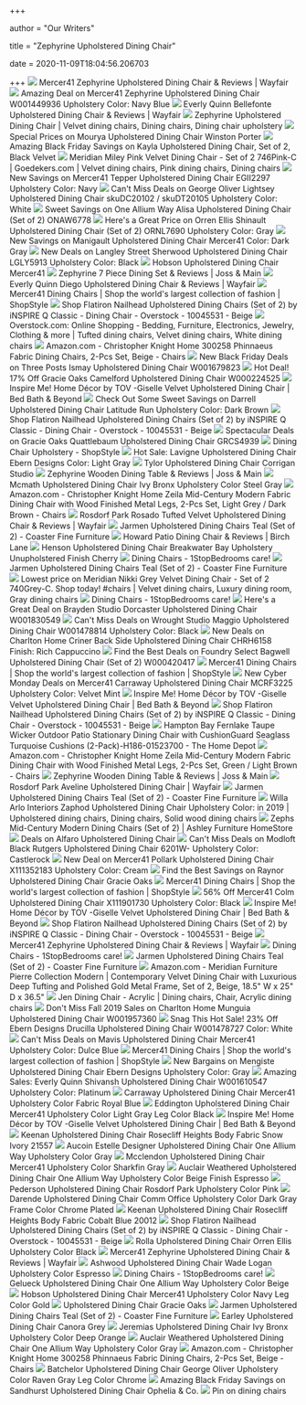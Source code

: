 +++
        
author = "Our Writers"
        
title = "Zephyrine Upholstered Dining Chair"
        
date = 2020-11-09T18:04:56.206703
        
+++
[ ![](https://secure.img1-fg.wfcdn.com/im/45292849/resize-h800-w800%5Ecompr-r85/6927/69279221/Zephyrine+Upholstered+Dining+Chair.jpg)](https://secure.img1-fg.wfcdn.com/im/45292849/resize-h800-w800%5Ecompr-r85/6927/69279221/Zephyrine+Upholstered+Dining+Chair.jpg) Mercer41 Zephyrine Upholstered Dining Chair & Reviews | Wayfair
[ ![](https://images.prod.meredith.com/product/ef9607a05eca27847c61487727bb9aff/1549766561429/l/mercer41-zephyrine-upholstered-dining-chair-w001449936-upholstery-color-navy-blue)](https://images.prod.meredith.com/product/ef9607a05eca27847c61487727bb9aff/1549766561429/l/mercer41-zephyrine-upholstered-dining-chair-w001449936-upholstery-color-navy-blue) Amazing Deal on Mercer41 Zephyrine Upholstered Dining Chair W001449936  Upholstery Color: Navy Blue
[ ![](https://secure.img1-fg.wfcdn.com/im/09835251/resize-h800-w800%5Ecompr-r85/1174/117414538/Bellefonte+Upholstered+Dining+Chair.jpg)](https://secure.img1-fg.wfcdn.com/im/09835251/resize-h800-w800%5Ecompr-r85/1174/117414538/Bellefonte+Upholstered+Dining+Chair.jpg) Everly Quinn Bellefonte Upholstered Dining Chair & Reviews | Wayfair
[ ![](https://i.pinimg.com/474x/61/57/d7/6157d7aed9c45efd4d53965852ef0998.jpg)](https://i.pinimg.com/474x/61/57/d7/6157d7aed9c45efd4d53965852ef0998.jpg) Zephyrine Upholstered Dining Chair | Velvet dining chairs, Dining chairs, Dining  chair upholstery
[ ![](https://images.prod.meredith.com/product/247cf0b030149d13a64b464d15962749/1573812096346/l/mourya-upholstered-dining-chair-winston-porter)](https://images.prod.meredith.com/product/247cf0b030149d13a64b464d15962749/1573812096346/l/mourya-upholstered-dining-chair-winston-porter) Special Prices on Mourya Upholstered Dining Chair Winston Porter
[ ![](https://images.prod.meredith.com/product/dff1bead119a1854f6fd43cb52fda887/1565172126663/l/kayla-upholstered-dining-chair-set-of-2-black-velvet)](https://images.prod.meredith.com/product/dff1bead119a1854f6fd43cb52fda887/1565172126663/l/kayla-upholstered-dining-chair-set-of-2-black-velvet) Amazing Black Friday Savings on Kayla Upholstered Dining Chair, Set of 2,  Black Velvet
[ ![](https://i.pinimg.com/originals/cf/39/e9/cf39e95130db548dbec79eae0c41059c.jpg)](https://i.pinimg.com/originals/cf/39/e9/cf39e95130db548dbec79eae0c41059c.jpg) Meridian Miley Pink Velvet Dining Chair - Set of 2 746Pink-C |  Goedekers.com | Velvet dining chairs, Pink dining chairs, Dining chairs
[ ![](https://images.prod.meredith.com/product/65d8dae85f555a5fb463d92a7d99094b/1555105514542/l/mercer41-pine-upholstered-dining-chair-bi215556-color-navy)](https://images.prod.meredith.com/product/65d8dae85f555a5fb463d92a7d99094b/1555105514542/l/mercer41-pine-upholstered-dining-chair-bi215556-color-navy) New Savings on Mercer41 Tepper Upholstered Dining Chair EGII2297 Upholstery  Color: Navy
[ ![](https://images.prod.meredith.com/product/7679312552bf8b73244d765d89306a11/1564696855680/l/george-oliver-lightsey-upholstered-dining-chair-set-of-2-skudc20102-skudt20105-upholstery-color-white)](https://images.prod.meredith.com/product/7679312552bf8b73244d765d89306a11/1564696855680/l/george-oliver-lightsey-upholstered-dining-chair-set-of-2-skudc20102-skudt20105-upholstery-color-white) Can't Miss Deals on George Oliver Lightsey Upholstered Dining Chair  skuDC20102 / skuDT20105 Upholstery Color: White
[ ![](https://images.prod.meredith.com/product/58e2a2d79ac905ddbae4451e32177a74/1569448826400/l/one-allium-way-alisa-upholstered-dining-chair-set-of-2-onaw6778)](https://images.prod.meredith.com/product/58e2a2d79ac905ddbae4451e32177a74/1569448826400/l/one-allium-way-alisa-upholstered-dining-chair-set-of-2-onaw6778) Sweet Savings on One Allium Way Alisa Upholstered Dining Chair (Set of 2)  ONAW6778
[ ![](https://images.prod.meredith.com/product/f2c12b90b3e5896723fcf094578d05ac/1520917081865/l/orren-ellis-shinault-upholstered-dining-chair-set-of-2-ornl7690-upholstery-gray)](https://images.prod.meredith.com/product/f2c12b90b3e5896723fcf094578d05ac/1520917081865/l/orren-ellis-shinault-upholstered-dining-chair-set-of-2-ornl7690-upholstery-gray) Here's a Great Price on Orren Ellis Shinault Upholstered Dining Chair (Set  of 2) ORNL7690 Upholstery Color: Gray
[ ![](https://images.prod.meredith.com/product/f0fd0f45d9d584ea063b1bdb0d4bea1b/1567056395209/l/manigault-upholstered-dining-chair-mercer41-color-dark-gray)](https://images.prod.meredith.com/product/f0fd0f45d9d584ea063b1bdb0d4bea1b/1567056395209/l/manigault-upholstered-dining-chair-mercer41-color-dark-gray) New Savings on Manigault Upholstered Dining Chair Mercer41 Color: Dark Gray
[ ![](https://images.prod.meredith.com/product/a3942072df9e97bb3d4f4b8c86900c12/1550525852409/l/langley-street-sherwood-upholstered-dining-chair-lgly5913-color-black)](https://images.prod.meredith.com/product/a3942072df9e97bb3d4f4b8c86900c12/1550525852409/l/langley-street-sherwood-upholstered-dining-chair-lgly5913-color-black) New Deals on Langley Street Sherwood Upholstered Dining Chair LGLY5913  Upholstery Color: Black
[ ![](https://secure.img1-fg.wfcdn.com/im/71186595/resize-h400-w400%5Ecompr-r85/5509/55097945/.jpg)](https://secure.img1-fg.wfcdn.com/im/71186595/resize-h400-w400%5Ecompr-r85/5509/55097945/.jpg) Hobson Upholstered Dining Chair Mercer41
[ ![](https://secure.img1-fg.wfcdn.com/im/89452411/compr-r85/8587/85877358/zephyrine-7-piece-dining-set.jpg)](https://secure.img1-fg.wfcdn.com/im/89452411/compr-r85/8587/85877358/zephyrine-7-piece-dining-set.jpg) Zephyrine 7 Piece Dining Set & Reviews | Joss & Main
[ ![](https://secure.img1-fg.wfcdn.com/im/40117037/compr-r85/4651/46512937/diego-upholstered-dining-chair.jpg)](https://secure.img1-fg.wfcdn.com/im/40117037/compr-r85/4651/46512937/diego-upholstered-dining-chair.jpg) Everly Quinn Diego Upholstered Dining Chair & Reviews | Wayfair
[ ![](https://img.shopstyle-cdn.com/sim/34/66/3466775508c28918cac8062a6457129e_xlarge/harvard-performance-upholstered-dining-chair-mercer41-upholstery-color-gray.jpg)](https://img.shopstyle-cdn.com/sim/34/66/3466775508c28918cac8062a6457129e_xlarge/harvard-performance-upholstered-dining-chair-mercer41-upholstery-color-gray.jpg) Mercer41 Dining Chairs | Shop the world's largest collection of fashion |  ShopStyle
[ ![](https://ak1.ostkcdn.com/images/products/10045531/Flatiron-Nailhead-Upholstered-Dining-Chairs-Set-of-2-by-iNSPIRE-Q-Classic-51baf8c9-8796-4880-80f2-1a8659ca5b75_600.jpg?impolicy=medium)](https://ak1.ostkcdn.com/images/products/10045531/Flatiron-Nailhead-Upholstered-Dining-Chairs-Set-of-2-by-iNSPIRE-Q-Classic-51baf8c9-8796-4880-80f2-1a8659ca5b75_600.jpg?impolicy=medium) Shop Flatiron Nailhead Upholstered Dining Chairs (Set of 2) by iNSPIRE Q  Classic - Dining Chair - Overstock - 10045531 - Beige
[ ![](https://i.pinimg.com/736x/66/e0/17/66e01710c3b12f7000e405c1564506f9.jpg)](https://i.pinimg.com/736x/66/e0/17/66e01710c3b12f7000e405c1564506f9.jpg) Overstock.com: Online Shopping - Bedding, Furniture, Electronics, Jewelry,  Clothing & more | Tufted dining chairs, Velvet dining chairs, White dining  chairs
[ ![](https://images-na.ssl-images-amazon.com/images/I/81GPogHHCSL._AC_SY450_.jpg)](https://images-na.ssl-images-amazon.com/images/I/81GPogHHCSL._AC_SY450_.jpg) Amazon.com - Christopher Knight Home 300258 Phinnaeus Fabric Dining Chairs,  2-Pcs Set, Beige - Chairs
[ ![](https://images.prod.meredith.com/product/14cce554492b36e7b226fd7d12e34ff7/1555707685726/l/three-posts-ismay-upholstered-dining-chair-w001679823)](https://images.prod.meredith.com/product/14cce554492b36e7b226fd7d12e34ff7/1555707685726/l/three-posts-ismay-upholstered-dining-chair-w001679823) New Black Friday Deals on Three Posts Ismay Upholstered Dining Chair  W001679823
[ ![](https://images.prod.meredith.com/product/7d2ad3e4cf1e8b212d99886882975d91/1564696857897/l/gracie-oaks-camelford-upholstered-dining-chair-w000224525)](https://images.prod.meredith.com/product/7d2ad3e4cf1e8b212d99886882975d91/1564696857897/l/gracie-oaks-camelford-upholstered-dining-chair-w000224525) Hot Deal! 17% Off Gracie Oaks Camelford Upholstered Dining Chair W000224525
[ ![](https://s7d2.scene7.com/is/image/BedBathandBeyond/2020-07-13-10-25_tov-d6300-d?$690$&wid=690&hei=690)](https://s7d2.scene7.com/is/image/BedBathandBeyond/2020-07-13-10-25_tov-d6300-d?$690$&wid=690&hei=690) Inspire Me! Home D&eacute;cor by TOV -Giselle Velvet Upholstered Dining  Chair | Bed Bath & Beyond
[ ![](https://images.prod.meredith.com/product/8b554a54bac357912f209465467f2259/1567055466353/l/darrell-upholstered-dining-chair-latitude-run-upholstery-color-dark-brown)](https://images.prod.meredith.com/product/8b554a54bac357912f209465467f2259/1567055466353/l/darrell-upholstered-dining-chair-latitude-run-upholstery-color-dark-brown) Check Out Some Sweet Savings on Darrell Upholstered Dining Chair Latitude  Run Upholstery Color: Dark Brown
[ ![](https://ak1.ostkcdn.com/images/products/is/images/direct/334cb200774d4e5f9d66e45f341c12b925afaa48/Flatiron-Nailhead-Upholstered-Dining-Chairs-%28Set-of-2%29-by-iNSPIRE-Q-Classic.jpg?impolicy=medium)](https://ak1.ostkcdn.com/images/products/is/images/direct/334cb200774d4e5f9d66e45f341c12b925afaa48/Flatiron-Nailhead-Upholstered-Dining-Chairs-%28Set-of-2%29-by-iNSPIRE-Q-Classic.jpg?impolicy=medium) Shop Flatiron Nailhead Upholstered Dining Chairs (Set of 2) by iNSPIRE Q  Classic - Dining Chair - Overstock - 10045531 - Beige
[ ![](https://images.prod.meredith.com/product/42fd5328f3a7ec571abfb5e404eaca9a/1568628049201/l/gracie-oaks-quattlebaum-upholstered-dining-chair-grcs4939)](https://images.prod.meredith.com/product/42fd5328f3a7ec571abfb5e404eaca9a/1568628049201/l/gracie-oaks-quattlebaum-upholstered-dining-chair-grcs4939) Spectacular Deals on Gracie Oaks Quattlebaum Upholstered Dining Chair  GRCS4939
[ ![](https://img.shopstyle-cdn.com/sim/ae/a2/aea2564695545797c9effa27102f4a6f_xlarge/emi-upholstered-dining-chair-pianca-usa-upholstery-color-grey.jpg)](https://img.shopstyle-cdn.com/sim/ae/a2/aea2564695545797c9effa27102f4a6f_xlarge/emi-upholstered-dining-chair-pianca-usa-upholstery-color-grey.jpg) Dining Chair Upholstery - ShopStyle
[ ![](https://images.prod.meredith.com/product/4f1eb2908529584a449fbf987f9e124d/1567054935865/l/lavigne-upholstered-dining-chair-ebern-designs-color-light-gray)](https://images.prod.meredith.com/product/4f1eb2908529584a449fbf987f9e124d/1567054935865/l/lavigne-upholstered-dining-chair-ebern-designs-color-light-gray) Hot Sale: Lavigne Upholstered Dining Chair Ebern Designs Color: Light Gray
[ ![](https://secure.img1-fg.wfcdn.com/im/69073292/resize-h400-w400%5Ecompr-r85/7759/77593244/.jpg)](https://secure.img1-fg.wfcdn.com/im/69073292/resize-h400-w400%5Ecompr-r85/7759/77593244/.jpg) Tylor Upholstered Dining Chair Corrigan Studio
[ ![](https://secure.img1-ag.wfcdn.com/im/93939055/compr-r85/1085/108516264/zephyrine-wooden-dining-table.jpg)](https://secure.img1-ag.wfcdn.com/im/93939055/compr-r85/1085/108516264/zephyrine-wooden-dining-table.jpg) Zephyrine Wooden Dining Table & Reviews | Joss & Main
[ ![](https://secure.img1-fg.wfcdn.com/im/95949041/resize-h400-w400%5Ecompr-r85/6898/68986454/.jpg)](https://secure.img1-fg.wfcdn.com/im/95949041/resize-h400-w400%5Ecompr-r85/6898/68986454/.jpg) Mcmath Upholstered Dining Chair Ivy Bronx Upholstery Color Steel Gray
[ ![](https://images-na.ssl-images-amazon.com/images/I/81rE-QgV%2BsL._AC_SL1500_.jpg)](https://images-na.ssl-images-amazon.com/images/I/81rE-QgV%2BsL._AC_SL1500_.jpg) Amazon.com - Christopher Knight Home Zeila Mid-Century Modern Fabric Dining  Chair with Wood Finished Metal Legs, 2-Pcs Set, Light Grey / Dark Brown -  Chairs
[ ![](https://secure.img1-fg.wfcdn.com/im/70886009/compr-r85/8363/83635956/rosado-tufted-velvet-upholstered-dining-chair.jpg)](https://secure.img1-fg.wfcdn.com/im/70886009/compr-r85/8363/83635956/rosado-tufted-velvet-upholstered-dining-chair.jpg) Rosdorf Park Rosado Tufted Velvet Upholstered Dining Chair & Reviews |  Wayfair
[ ![](https://www.coasterfurniture.com/wp-content/uploads/products/lifestyle/zoom/122523_21.jpg)](https://www.coasterfurniture.com/wp-content/uploads/products/lifestyle/zoom/122523_21.jpg) Jarmen Upholstered Dining Chairs Teal (Set of 2) - Coaster Fine Furniture
[ ![](https://secure.img1-fg.wfcdn.com/im/17712228/resize-h340-p1-w340%5Ecompr-r70/5562/55620771/Zephyrine+Patio+Dining+Chair.jpg)](https://secure.img1-fg.wfcdn.com/im/17712228/resize-h340-p1-w340%5Ecompr-r70/5562/55620771/Zephyrine+Patio+Dining+Chair.jpg) Howard Patio Dining Chair & Reviews | Birch Lane
[ ![](https://secure.img1-fg.wfcdn.com/im/94231508/resize-h400-w400%5Ecompr-r85/3186/31861099/.jpg)](https://secure.img1-fg.wfcdn.com/im/94231508/resize-h400-w400%5Ecompr-r85/3186/31861099/.jpg) Henson Upholstered Dining Chair Breakwater Bay Upholstery Unupholstered  Finish Cherry
[ ![](https://cdn.1stopbedrooms.com/media/catalog/product/cache/1/image/301x301/667cc8115599233893af4c0b7918c94e/3/0/3023-3.jpg)](https://cdn.1stopbedrooms.com/media/catalog/product/cache/1/image/301x301/667cc8115599233893af4c0b7918c94e/3/0/3023-3.jpg) Dining Chairs - 1StopBedrooms care!
[ ![](https://www.coasterfurniture.com/wp-content/uploads/products/lifestyle/zoom/122523_22RS.jpg)](https://www.coasterfurniture.com/wp-content/uploads/products/lifestyle/zoom/122523_22RS.jpg) Jarmen Upholstered Dining Chairs Teal (Set of 2) - Coaster Fine Furniture
[ ![](https://i.pinimg.com/originals/96/07/cb/9607cb9aae505f88110aee25cc28d5ba.jpg)](https://i.pinimg.com/originals/96/07/cb/9607cb9aae505f88110aee25cc28d5ba.jpg) Lowest price on Meridian Nikki Grey Velvet Dining Chair - Set of 2  740Grey-C. Shop today! #chairs | Velvet dining chairs, Luxury dining room,  Gray dining chairs
[ ![](https://cdn.1stopbedrooms.com/media/catalog/product/cache/1/small_image/301x301/cc0ec2d91bc4dd8becc1b9167d5c2be1/C/H/CHGWENBK2.jpg)](https://cdn.1stopbedrooms.com/media/catalog/product/cache/1/small_image/301x301/cc0ec2d91bc4dd8becc1b9167d5c2be1/C/H/CHGWENBK2.jpg) Dining Chairs - 1StopBedrooms care!
[ ![](https://images.prod.meredith.com/product/2bc1cb19087b2db89dea7bf29d820914/1561500023291/l/brayden-studio-dorcaster-upholstered-dining-chair-w001830549)](https://images.prod.meredith.com/product/2bc1cb19087b2db89dea7bf29d820914/1561500023291/l/brayden-studio-dorcaster-upholstered-dining-chair-w001830549) Here's a Great Deal on Brayden Studio Dorcaster Upholstered Dining Chair  W001830549
[ ![](https://images.prod.meredith.com/product/19873f5664cba66600233e680540d5a3/1555664447302/l/wrought-studio-maggio-upholstered-dining-chair-w001478814-upholstery-color-black)](https://images.prod.meredith.com/product/19873f5664cba66600233e680540d5a3/1555664447302/l/wrought-studio-maggio-upholstered-dining-chair-w001478814-upholstery-color-black) Can't Miss Deals on Wrought Studio Maggio Upholstered Dining Chair  W001478814 Upholstery Color: Black
[ ![](https://images.prod.meredith.com/product/2ff28d64dc0f13cd8f46e0a083e03596/1567418434194/l/charlton-home-criner-back-side-upholstered-dining-chair-chrh6158-finish-rich-cappuccino)](https://images.prod.meredith.com/product/2ff28d64dc0f13cd8f46e0a083e03596/1567418434194/l/charlton-home-criner-back-side-upholstered-dining-chair-chrh6158-finish-rich-cappuccino) New Deals on Charlton Home Criner Back Side Upholstered Dining Chair  CHRH6158 Finish: Rich Cappuccino
[ ![](https://images.prod.meredith.com/product/4630c8d9b13784ffea89b6286dd71491/1552604589963/l/foundry-select-bagwell-genuine-leather-upholstered-dining-chair-w000420417)](https://images.prod.meredith.com/product/4630c8d9b13784ffea89b6286dd71491/1552604589963/l/foundry-select-bagwell-genuine-leather-upholstered-dining-chair-w000420417) Find the Best Deals on Foundry Select Bagwell Upholstered Dining Chair (Set  of 2) W000420417
[ ![](https://img.shopstyle-cdn.com/sim/25/2d/252dadb0cf042fd74d8446c727bcbe47_xlarge/gourdine-upholstered-dining-chair-mercer41-upholstery-color-gray.jpg)](https://img.shopstyle-cdn.com/sim/25/2d/252dadb0cf042fd74d8446c727bcbe47_xlarge/gourdine-upholstered-dining-chair-mercer41-upholstery-color-gray.jpg) Mercer41 Dining Chairs | Shop the world's largest collection of fashion |  ShopStyle
[ ![](https://images.prod.meredith.com/product/637fbe01cb0239dca2bb882470bb5f0c/1561413609704/l/mercer41-carraway-upholstered-dining-chair-mcrf3225-upholstery-color-velvet-mint)](https://images.prod.meredith.com/product/637fbe01cb0239dca2bb882470bb5f0c/1561413609704/l/mercer41-carraway-upholstered-dining-chair-mcrf3225-upholstery-color-velvet-mint) New Cyber Monday Deals on Mercer41 Carraway Upholstered Dining Chair  MCRF3225 Upholstery Color: Velvet Mint
[ ![](https://s7d2.scene7.com/is/image/BedBathandBeyond/lf_272769067741151p__1?$690$&wid=690&hei=690)](https://s7d2.scene7.com/is/image/BedBathandBeyond/lf_272769067741151p__1?$690$&wid=690&hei=690) Inspire Me! Home D&eacute;cor by TOV -Giselle Velvet Upholstered Dining  Chair | Bed Bath & Beyond
[ ![](https://ak1.ostkcdn.com/images/products/10045531/Flatiron-Nailhead-Upholstered-Dining-Chairs-Set-of-2-by-iNSPIRE-Q-Classic-02deff89-1c54-4738-8902-0c2ef4e34202_1000.jpg)](https://ak1.ostkcdn.com/images/products/10045531/Flatiron-Nailhead-Upholstered-Dining-Chairs-Set-of-2-by-iNSPIRE-Q-Classic-02deff89-1c54-4738-8902-0c2ef4e34202_1000.jpg) Shop Flatiron Nailhead Upholstered Dining Chairs (Set of 2) by iNSPIRE Q  Classic - Dining Chair - Overstock - 10045531 - Beige
[ ![](https://images.homedepot-static.com/productImages/0cf7661e-98d7-4d6b-9015-5347a6c9350d/svn/hampton-bay-outdoor-dining-chairs-h186-01523700-64_600.jpg)](https://images.homedepot-static.com/productImages/0cf7661e-98d7-4d6b-9015-5347a6c9350d/svn/hampton-bay-outdoor-dining-chairs-h186-01523700-64_600.jpg) Hampton Bay Fernlake Taupe Wicker Outdoor Patio Stationary Dining Chair  with CushionGuard Seaglass Turquoise Cushions (2-Pack)-H186-01523700 - The  Home Depot
[ ![](https://images-na.ssl-images-amazon.com/images/I/81NLePHpDHL._AC_SL1500_.jpg)](https://images-na.ssl-images-amazon.com/images/I/81NLePHpDHL._AC_SL1500_.jpg) Amazon.com - Christopher Knight Home Zeila Mid-Century Modern Fabric Dining  Chair with Wood Finished Metal Legs, 2-Pcs Set, Green / Light Brown - Chairs
[ ![](https://secure.img1-ag.wfcdn.com/im/56560111/resize-h550-w800%5Ecompr-r85/3582/35824022/STL_Traditional+Outdoor+Design_35824022.jpg)](https://secure.img1-ag.wfcdn.com/im/56560111/resize-h550-w800%5Ecompr-r85/3582/35824022/STL_Traditional+Outdoor+Design_35824022.jpg) Zephyrine Wooden Dining Table & Reviews | Joss & Main
[ ![](https://secure.img1-fg.wfcdn.com/im/88104959/resize-h340-p1-w340%5Ecompr-r70/6506/65065244/Bellefonte+Upholstered+Dining+Chair.jpg)](https://secure.img1-fg.wfcdn.com/im/88104959/resize-h340-p1-w340%5Ecompr-r70/6506/65065244/Bellefonte+Upholstered+Dining+Chair.jpg) Rosdorf Park Aveline Upholstered Dining Chair | Wayfair
[ ![](https://www.coasterfurniture.com/wp-content/uploads/products/silo/zoom/122523_1.jpg)](https://www.coasterfurniture.com/wp-content/uploads/products/silo/zoom/122523_1.jpg) Jarmen Upholstered Dining Chairs Teal (Set of 2) - Coaster Fine Furniture
[ ![](https://i.pinimg.com/474x/d3/28/10/d32810a420c80bc5ad6f38fdc9b886c4.jpg)](https://i.pinimg.com/474x/d3/28/10/d32810a420c80bc5ad6f38fdc9b886c4.jpg) Willa Arlo Interiors Zaphod Upholstered Dining Chair Upholstery Color: in  2019 | Upholstered dining chairs, Dining chairs, Solid wood dining chairs
[ ![](https://ashleyfurniture.scene7.com/is/image/AshleyFurniture/D600000221-SW-KO?$AFHS-PDP-Zoomed$)](https://ashleyfurniture.scene7.com/is/image/AshleyFurniture/D600000221-SW-KO?$AFHS-PDP-Zoomed$) Zephs Mid-Century Modern Dining Chairs (Set of 2) | Ashley Furniture  HomeStore
[ ![](https://images.prod.meredith.com/product/45ab220a05cf339a82e4104fd060c875/1571392864667/l/alfaro-upholstered-dining-chair)](https://images.prod.meredith.com/product/45ab220a05cf339a82e4104fd060c875/1571392864667/l/alfaro-upholstered-dining-chair) Deals on Alfaro Upholstered Dining Chair
[ ![](https://images.prod.meredith.com/product/ab9ce2c467f8f6d3bb6bddcd6751e951/1539453048532/l/modloft-rutgers-upholstered-dining-chair-6201w-upholstery-castlerock)](https://images.prod.meredith.com/product/ab9ce2c467f8f6d3bb6bddcd6751e951/1539453048532/l/modloft-rutgers-upholstered-dining-chair-6201w-upholstery-castlerock) Can't Miss Deals on Modloft Black Rutgers Upholstered Dining Chair 6201W-  Upholstery Color: Castlerock
[ ![](https://images.prod.meredith.com/product/371338b0962983d3c3b4d77383b5988c/1562364013633/l/mercer41-pollark-upholstered-dining-chair-w000241072-upholstery-color-cream)](https://images.prod.meredith.com/product/371338b0962983d3c3b4d77383b5988c/1562364013633/l/mercer41-pollark-upholstered-dining-chair-w000241072-upholstery-color-cream) New Deal on Mercer41 Pollark Upholstered Dining Chair X111352183 Upholstery  Color: Cream
[ ![](https://images.prod.meredith.com/product/247bf1b247cfef4eeaa80aa380d7ac1c/1567094506027/l/raynor-upholstered-dining-chair-gracie-oaks)](https://images.prod.meredith.com/product/247bf1b247cfef4eeaa80aa380d7ac1c/1567094506027/l/raynor-upholstered-dining-chair-gracie-oaks) Find the Best Savings on Raynor Upholstered Dining Chair Gracie Oaks
[ ![](https://img.shopstyle-cdn.com/sim/7f/08/7f0827d7821b9f822fcf15c0fd43b688_xlarge/murphey-upholstered-dining-chair-mercer41-color-light-gray.jpg)](https://img.shopstyle-cdn.com/sim/7f/08/7f0827d7821b9f822fcf15c0fd43b688_xlarge/murphey-upholstered-dining-chair-mercer41-color-light-gray.jpg) Mercer41 Dining Chairs | Shop the world's largest collection of fashion |  ShopStyle
[ ![](https://images.prod.meredith.com/product/fa6f973b5e531f52a954c2b9a39d5b2d/1580270806422/l/mercer41-colm-upholstered-dining-chair-x111901730-upholstery-color-black)](https://images.prod.meredith.com/product/fa6f973b5e531f52a954c2b9a39d5b2d/1580270806422/l/mercer41-colm-upholstered-dining-chair-x111901730-upholstery-color-black) 56% Off Mercer41 Colm Upholstered Dining Chair X111901730 Upholstery Color:  Black
[ ![](https://s7d2.scene7.com/is/image/BedBathandBeyond/lf_272769067741151p__3?$690$&wid=690&hei=690)](https://s7d2.scene7.com/is/image/BedBathandBeyond/lf_272769067741151p__3?$690$&wid=690&hei=690) Inspire Me! Home D&eacute;cor by TOV -Giselle Velvet Upholstered Dining  Chair | Bed Bath & Beyond
[ ![](https://ak1.ostkcdn.com/images/products/is/images/direct/7e3b7346e69078c5f71edb2acb18c773db7e802c/Flatiron-Nailhead-Upholstered-Dining-Chairs-%28Set-of-2%29-by-iNSPIRE-Q-Classic.jpg?impolicy=medium)](https://ak1.ostkcdn.com/images/products/is/images/direct/7e3b7346e69078c5f71edb2acb18c773db7e802c/Flatiron-Nailhead-Upholstered-Dining-Chairs-%28Set-of-2%29-by-iNSPIRE-Q-Classic.jpg?impolicy=medium) Shop Flatiron Nailhead Upholstered Dining Chairs (Set of 2) by iNSPIRE Q  Classic - Dining Chair - Overstock - 10045531 - Beige
[ ![](https://secure.img1-fg.wfcdn.com/im/17614756/resize-h340-p1-w340%5Ecompr-r70/1226/122650100/Clark+Upholstered+Dining+Chair.jpg)](https://secure.img1-fg.wfcdn.com/im/17614756/resize-h340-p1-w340%5Ecompr-r70/1226/122650100/Clark+Upholstered+Dining+Chair.jpg) Mercer41 Zephyrine Upholstered Dining Chair & Reviews | Wayfair
[ ![](https://cdn.1stopbedrooms.com/media/catalog/product/cache/1/image/301x301/667cc8115599233893af4c0b7918c94e/1/0/10512-2.jpg)](https://cdn.1stopbedrooms.com/media/catalog/product/cache/1/image/301x301/667cc8115599233893af4c0b7918c94e/1/0/10512-2.jpg) Dining Chairs - 1StopBedrooms care!
[ ![](https://www.coasterfurniture.com/wp-content/uploads/products/silo/zoom/122523_6.jpg)](https://www.coasterfurniture.com/wp-content/uploads/products/silo/zoom/122523_6.jpg) Jarmen Upholstered Dining Chairs Teal (Set of 2) - Coaster Fine Furniture
[ ![](https://images-na.ssl-images-amazon.com/images/I/81iqn4Jp9pL._AC_SX522_.jpg)](https://images-na.ssl-images-amazon.com/images/I/81iqn4Jp9pL._AC_SX522_.jpg) Amazon.com - Meridian Furniture Pierre Collection Modern | Contemporary  Velvet Dining Chair with Luxurious Deep Tufting and Polished Gold Metal  Frame, Set of 2, Beige, 18.5" W x 25" D x 36.5"
[ ![](https://i.pinimg.com/originals/17/5f/26/175f26998b9f976fb83c3614768329af.jpg)](https://i.pinimg.com/originals/17/5f/26/175f26998b9f976fb83c3614768329af.jpg) Jen Dining Chair - Acrylic | Dining chairs, Chair, Acrylic dining chairs
[ ![](https://images.prod.meredith.com/product/88fb367805d123a6e2ee6495f6cbacce/1564351207201/l/charlton-home-munguia-aristocratic-style-dining-chair-noble-and-elegant-solid-wood-tufted-dining-chair-dining-room-set-set-of-2-w001957360)](https://images.prod.meredith.com/product/88fb367805d123a6e2ee6495f6cbacce/1564351207201/l/charlton-home-munguia-aristocratic-style-dining-chair-noble-and-elegant-solid-wood-tufted-dining-chair-dining-room-set-set-of-2-w001957360) Don't Miss Fall 2019 Sales on Charlton Home Munguia Upholstered Dining Chair  W001957360
[ ![](https://images.prod.meredith.com/product/3309c6808a1f5ca8e659373ac26b17c5/1572926429114/l/ebern-designs-drucilla-upholstered-dining-chair-w001478727-color-white)](https://images.prod.meredith.com/product/3309c6808a1f5ca8e659373ac26b17c5/1572926429114/l/ebern-designs-drucilla-upholstered-dining-chair-w001478727-color-white) Snag This Hot Sale! 23% Off Ebern Designs Drucilla Upholstered Dining Chair  W001478727 Color: White
[ ![](https://images.prod.meredith.com/product/32a6d2ce8d2946926551261edd392719/1567054692734/l/mavis-upholstered-dining-chair-mercer41-upholstery-color-dulce-blue)](https://images.prod.meredith.com/product/32a6d2ce8d2946926551261edd392719/1567054692734/l/mavis-upholstered-dining-chair-mercer41-upholstery-color-dulce-blue) Can't Miss Deals on Mavis Upholstered Dining Chair Mercer41 Upholstery  Color: Dulce Blue
[ ![](https://img.shopstyle-cdn.com/sim/a6/81/a6811b0d48b06b8d56ea2de39d79d953_xlarge/coria-upholstered-dining-chair-mercer41-upholstery-color-gray.jpg)](https://img.shopstyle-cdn.com/sim/a6/81/a6811b0d48b06b8d56ea2de39d79d953_xlarge/coria-upholstered-dining-chair-mercer41-upholstery-color-gray.jpg) Mercer41 Dining Chairs | Shop the world's largest collection of fashion |  ShopStyle
[ ![](https://images.prod.meredith.com/product/0f309e02b467eb14d1358f849f03ece8/1572818411307/l/ebern-designs-dining-chairs-4-pcs-wine-red-faux-leather-ebern-designs-upholstery-color-gray)](https://images.prod.meredith.com/product/0f309e02b467eb14d1358f849f03ece8/1572818411307/l/ebern-designs-dining-chairs-4-pcs-wine-red-faux-leather-ebern-designs-upholstery-color-gray) New Bargains on Mengiste Upholstered Dining Chair Ebern Designs Upholstery  Color: Gray
[ ![](https://images.prod.meredith.com/product/bc73f5091f36095714b2da9b74876b3b/1573768929704/l/everly-quinn-shivansh-upholstered-dining-chair-w001610547-upholstery-color-platinum)](https://images.prod.meredith.com/product/bc73f5091f36095714b2da9b74876b3b/1573768929704/l/everly-quinn-shivansh-upholstered-dining-chair-w001610547-upholstery-color-platinum) Amazing Sales: Everly Quinn Shivansh Upholstered Dining Chair W001610547  Upholstery Color: Platinum
[ ![](https://secure.img1-fg.wfcdn.com/im/88822474/resize-h400-w400%5Ecompr-r85/5714/57142233/.jpg)](https://secure.img1-fg.wfcdn.com/im/88822474/resize-h400-w400%5Ecompr-r85/5714/57142233/.jpg) Carraway Upholstered Dining Chair Mercer41 Upholstery Color Fabric Royal  Blue
[ ![](https://secure.img1-fg.wfcdn.com/im/07231299/resize-h400-w400%5Ecompr-r85/8686/86865171/.jpg)](https://secure.img1-fg.wfcdn.com/im/07231299/resize-h400-w400%5Ecompr-r85/8686/86865171/.jpg) Eddington Upholstered Dining Chair Mercer41 Upholstery Color Light Gray Leg  Color Black
[ ![](https://b3h2.scene7.com/is/image/BedBathandBeyond/167087364451381p)](https://b3h2.scene7.com/is/image/BedBathandBeyond/167087364451381p) Inspire Me! Home D&eacute;cor by TOV -Giselle Velvet Upholstered Dining  Chair | Bed Bath & Beyond
[ ![](https://secure.img1-fg.wfcdn.com/im/37882349/resize-h400-w400%5Ecompr-r85/7444/74443233/.jpg)](https://secure.img1-fg.wfcdn.com/im/37882349/resize-h400-w400%5Ecompr-r85/7444/74443233/.jpg) Keenan Upholstered Dining Chair Rosecliff Heights Body Fabric Snow Ivory  21557
[ ![](https://secure.img1-fg.wfcdn.com/im/94310005/resize-h400-w400%5Ecompr-r85/5135/51355793/.jpg)](https://secure.img1-fg.wfcdn.com/im/94310005/resize-h400-w400%5Ecompr-r85/5135/51355793/.jpg) Aucoin Estelle Designer Upholstered Dining Chair One Allium Way Upholstery  Color Gray
[ ![](https://secure.img1-fg.wfcdn.com/im/02067593/resize-h400-w400%5Ecompr-r85/6787/67871821/.jpg)](https://secure.img1-fg.wfcdn.com/im/02067593/resize-h400-w400%5Ecompr-r85/6787/67871821/.jpg) Mcclendon Upholstered Dining Chair Mercer41 Upholstery Color Sharkfin Gray
[ ![](https://secure.img1-fg.wfcdn.com/im/77489847/resize-h400-w400%5Ecompr-r85/5370/53705457/.jpg)](https://secure.img1-fg.wfcdn.com/im/77489847/resize-h400-w400%5Ecompr-r85/5370/53705457/.jpg) Auclair Weathered Upholstered Dining Chair One Allium Way Upholstery Color  Beige Finish Espresso
[ ![](https://secure.img1-fg.wfcdn.com/im/62091610/resize-h400-w400%5Ecompr-r85/7184/71845730/.jpg)](https://secure.img1-fg.wfcdn.com/im/62091610/resize-h400-w400%5Ecompr-r85/7184/71845730/.jpg) Pederson Upholstered Dining Chair Rosdorf Park Upholstery Color Pink
[ ![](https://secure.img1-fg.wfcdn.com/im/57540890/resize-h400-w400%5Ecompr-r85/5109/51090499/.jpg)](https://secure.img1-fg.wfcdn.com/im/57540890/resize-h400-w400%5Ecompr-r85/5109/51090499/.jpg) Darende Upholstered Dining Chair Comm Office Upholstery Color Dark Gray  Frame Color Chrome Plated
[ ![](https://secure.img1-fg.wfcdn.com/im/81212046/resize-h400-w400%5Ecompr-r85/7444/74443520/.jpg)](https://secure.img1-fg.wfcdn.com/im/81212046/resize-h400-w400%5Ecompr-r85/7444/74443520/.jpg) Keenan Upholstered Dining Chair Rosecliff Heights Body Fabric Cobalt Blue  20012
[ ![](https://ak1.ostkcdn.com/images/products/10045531/Flatiron-Nailhead-Upholstered-Dining-Chairs-Set-of-2-by-iNSPIRE-Q-Classic-c2a107d6-1660-43f3-80fe-df28d4c466e9_600.jpg?impolicy=medium)](https://ak1.ostkcdn.com/images/products/10045531/Flatiron-Nailhead-Upholstered-Dining-Chairs-Set-of-2-by-iNSPIRE-Q-Classic-c2a107d6-1660-43f3-80fe-df28d4c466e9_600.jpg?impolicy=medium) Shop Flatiron Nailhead Upholstered Dining Chairs (Set of 2) by iNSPIRE Q  Classic - Dining Chair - Overstock - 10045531 - Beige
[ ![](https://secure.img1-fg.wfcdn.com/im/87619941/resize-h400-w400%5Ecompr-r85/7459/74592627/.jpg)](https://secure.img1-fg.wfcdn.com/im/87619941/resize-h400-w400%5Ecompr-r85/7459/74592627/.jpg) Rolla Upholstered Dining Chair Orren Ellis Upholstery Color Black
[ ![](https://secure.img1-fg.wfcdn.com/im/03589120/resize-h340-p1-w340%5Ecompr-r70/8362/83620439/Trisha+Yearwood+Home+Best+Friends+Upholstered+Dining+Chair.jpg)](https://secure.img1-fg.wfcdn.com/im/03589120/resize-h340-p1-w340%5Ecompr-r70/8362/83620439/Trisha+Yearwood+Home+Best+Friends+Upholstered+Dining+Chair.jpg) Mercer41 Zephyrine Upholstered Dining Chair & Reviews | Wayfair
[ ![](https://secure.img1-fg.wfcdn.com/im/40597709/resize-h400-w400%5Ecompr-r85/2502/25026382/.jpg)](https://secure.img1-fg.wfcdn.com/im/40597709/resize-h400-w400%5Ecompr-r85/2502/25026382/.jpg) Ashwood Upholstered Dining Chair Wade Logan Upholstery Color Espresso
[ ![](https://cdn.1stopbedrooms.com/media/catalog/product/cache/1/small_image/301x301/cc0ec2d91bc4dd8becc1b9167d5c2be1/5/1/513-636_2_1_1.jpg)](https://cdn.1stopbedrooms.com/media/catalog/product/cache/1/small_image/301x301/cc0ec2d91bc4dd8becc1b9167d5c2be1/5/1/513-636_2_1_1.jpg) Dining Chairs - 1StopBedrooms care!
[ ![](https://secure.img1-fg.wfcdn.com/im/71956707/resize-h400-w400%5Ecompr-r85/5391/53913780/.jpg)](https://secure.img1-fg.wfcdn.com/im/71956707/resize-h400-w400%5Ecompr-r85/5391/53913780/.jpg) Gelueck Upholstered Dining Chair One Allium Way Upholstery Color Beige
[ ![](https://secure.img1-fg.wfcdn.com/im/54344171/resize-h400-w400%5Ecompr-r85/4330/43302462/.jpg)](https://secure.img1-fg.wfcdn.com/im/54344171/resize-h400-w400%5Ecompr-r85/4330/43302462/.jpg) Hobson Upholstered Dining Chair Mercer41 Upholstery Color Navy Leg Color  Gold
[ ![](https://secure.img1-fg.wfcdn.com/im/42000634/resize-h400-w400%5Ecompr-r85/8949/89491202/.jpg)](https://secure.img1-fg.wfcdn.com/im/42000634/resize-h400-w400%5Ecompr-r85/8949/89491202/.jpg) Upholstered Dining Chair Gracie Oaks
[ ![](https://www.coasterfurniture.com/wp-content/uploads/products/lifestyle/zoom/122523.jpg)](https://www.coasterfurniture.com/wp-content/uploads/products/lifestyle/zoom/122523.jpg) Jarmen Upholstered Dining Chairs Teal (Set of 2) - Coaster Fine Furniture
[ ![](https://secure.img1-fg.wfcdn.com/im/13204297/resize-h400-w400%5Ecompr-r85/6049/60495705/.jpg)](https://secure.img1-fg.wfcdn.com/im/13204297/resize-h400-w400%5Ecompr-r85/6049/60495705/.jpg) Earley Upholstered Dining Chair Canora Grey
[ ![](https://secure.img1-fg.wfcdn.com/im/79360916/resize-h400-w400%5Ecompr-r85/2731/27312530/.jpg)](https://secure.img1-fg.wfcdn.com/im/79360916/resize-h400-w400%5Ecompr-r85/2731/27312530/.jpg) Jeremias Upholstered Dining Chair Ivy Bronx Upholstery Color Deep Orange
[ ![](https://secure.img1-fg.wfcdn.com/im/80473938/resize-h400-w400%5Ecompr-r85/5135/51355613/.jpg)](https://secure.img1-fg.wfcdn.com/im/80473938/resize-h400-w400%5Ecompr-r85/5135/51355613/.jpg) Auclair Weathered Upholstered Dining Chair One Allium Way Upholstery Color  Gray
[ ![](https://m.media-amazon.com/images/I/31ZZZEaweFL.jpg)](https://m.media-amazon.com/images/I/31ZZZEaweFL.jpg) Amazon.com - Christopher Knight Home 300258 Phinnaeus Fabric Dining Chairs,  2-Pcs Set, Beige - Chairs
[ ![](https://secure.img1-fg.wfcdn.com/im/49445994/resize-h400-w400%5Ecompr-r85/5860/58606718/.jpg)](https://secure.img1-fg.wfcdn.com/im/49445994/resize-h400-w400%5Ecompr-r85/5860/58606718/.jpg) Batchelor Upholstered Dining Chair George Oliver Upholstery Color Raven  Gray Leg Color Chrome
[ ![](https://images.prod.meredith.com/product/4299dc97a750725249daf11ae66bb834/1567054831012/l/sandhurst-upholstered-dining-chair-ophelia-and-co)](https://images.prod.meredith.com/product/4299dc97a750725249daf11ae66bb834/1567054831012/l/sandhurst-upholstered-dining-chair-ophelia-and-co) Amazing Black Friday Savings on Sandhurst Upholstered Dining Chair Ophelia  & Co.
[ ![](https://i.pinimg.com/originals/16/99/f6/1699f69cafafebbc29c1717573dd40b5.jpg)](https://i.pinimg.com/originals/16/99/f6/1699f69cafafebbc29c1717573dd40b5.jpg) Pin on dining chairs
